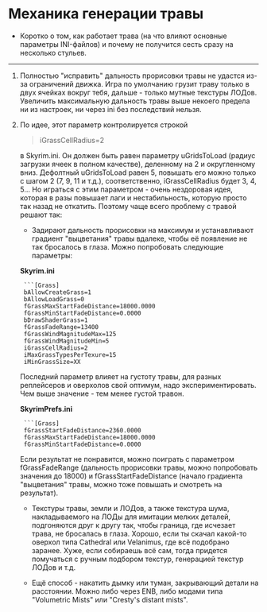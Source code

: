 # Механика генерации травы

+ Коротко о том, как работает трава (на что влияют основные параметры INI-файлов) и почему не получится сесть сразу на несколько стульев.

------

1) Полностью "исправить" дальность прорисовки травы не удастся из-за ограничений движка. Игра по умолчанию грузит траву только в двух ячейках вокруг тебя, дальше - только мутные текстуры ЛОДов. Увеличить максимальную дальность травы выше некоего предела ни из настроек, ни через ini без последствий нельзя.

2) По идее, этот параметр контролируется строкой

    > iGrassCellRadius=2

    в Skyrim.ini. Он должен быть равен параметру uGridsToLoad (радиус загрузки ячеек в полном качестве), деленному на 2 и округленному вниз. Дефолтный uGridsToLoad равен 5, повышать его можно только с шагом 2 (7, 9, 11 и т.д.), соответственно, iGrassCellRadius будет 3, 4, 5... Но играться с этим параметром - очень нездоровая идея, которая в разы повышает лаги и нестабильность, которую просто так назад не откатить. Поэтому чаще всего проблему с травой решают так:

    + Задирают дальность прорисовки на максимум и устанавливают градиент "выцветания" травы вдалеке, чтобы её появление не так бросалось в глаза. Можно попробовать следующие параметры:

    **Skyrim.ini**

        ```[Grass]
        bAllowCreateGrass=1
        bAllowLoadGrass=0
        fGrassMaxStartFadeDistance=18000.0000
        fGrassMinStartFadeDistance=0.0000
        bDrawShaderGrass=1
        fGrassFadeRange=13400
        fGrassWindMagnitudeMax=125
        fGrassWindMagnitudeMin=5
        iGrassCellRadius=2
        iMaxGrassTypesPerTexure=15
        iMinGrassSize=XX

    Последний параметр влияет на густоту травы, для разных реплейсеров и оверхолов свой оптимум, надо экспериментировать. Чем выше значение - тем менее густой травон.

    **SkyrimPrefs.ini**

        ```[Grass]
        fGrassStartFadeDistance=2360.0000
        fGrassMaxStartFadeDistance=18000.0000
        fGrassMinStartFadeDistance=0.0000

    Если результат не понравится, можно поиграть с параметром fGrassFadeRange (дальность прорисовки травы, можно попробовать значения до 18000) и fGrassStartFadeDistance (начало градиента "выцветания" травы, можно тоже повышать и смотреть на результат).

    + Текстуры травы, земли и ЛОДов, а также текстура шума, накладываемого на ЛОДы для имитации мелких деталей, подгоняются друг к другу так, чтобы граница, где исчезает трава, не бросалась в глаза. Хорошо, если ты скачал какой-то оверхол типа Cathedral или Velanimus, где всё подобрано заранее. Хуже, если собираешь всё сам, тогда придется помучаться с ручным подбором текстур, генерацией текстур ЛОДов и т.д.

    + Ещё способ - накатить дымку или туман, закрывающий детали на расстоянии. Можно либо через ENB, либо модами типа "Volumetric Mists" или "Cresty's distant mists".
